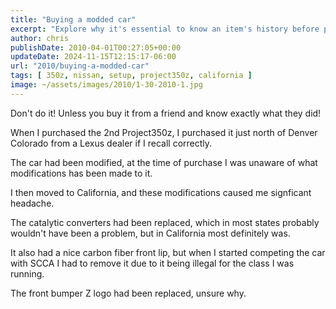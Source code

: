 ```yaml
---
title: "Buying a modded car"
excerpt: "Explore why it's essential to know an item's history before purchasing, especially from friends."
author: chris
publishDate: 2010-04-01T00:27:05+00:00
updateDate: 2024-11-15T12:15:17-06:00
url: "2010/buying-a-modded-car"
tags: [ 350z, nissan, setup, project350z, california ]
image: ~/assets/images/2010/1-30-2010-1.jpg
---
```


Don't do it! Unless you buy it from a friend and know exactly what they did!

When I purchased the 2nd Project350z, I purchased it just north of Denver Colorado from a Lexus dealer if I recall correctly.

The car had been modified, at the time of purchase I was unaware of what modifications has been made to it.

I then moved to California, and these modifications caused me signficant headache.

The catalytic converters had been replaced, which in most states probably wouldn't have been a problem, but in California most definitely was.

It also had a nice carbon fiber front lip, but when I started competing the car with SCCA I had to remove it due to it being illegal for the class I was running. 

The front bumper Z logo had been replaced, unsure why. 
